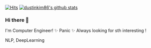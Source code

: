 [![Hits](https://hits.seeyoufarm.com/api/count/incr/badge.svg?url=https%3A%2F%2Fgithub.com%2Fsaitros2%2F)](https://hits.seeyoufarm.com)
[![dustinkim86's github stats](https://github-readme-stats.vercel.app/api?username=saitros2)](https://github.com/anuraghazra/github-readme-stats)
### Hi there 👋

I'm Computer Engineer! ✨ Panic ✨
Always looking for sth interesting !

NLP, DeepLearning

<!--
**saitros/saitros** is a ✨ _special_ ✨ repository because its `README.md` (this file) appears on your GitHub profile.

Here are some ideas to get you started:

- 🔭 I’m currently working on ...
- 🌱 I’m currently learning ...
- 👯 I’m looking to collaborate on ...
- 🤔 I’m looking for help with ...
- 💬 Ask me about ...
- 📫 How to reach me: ...
- 😄 Pronouns: ...
- ⚡ Fun fact: ...
-->
